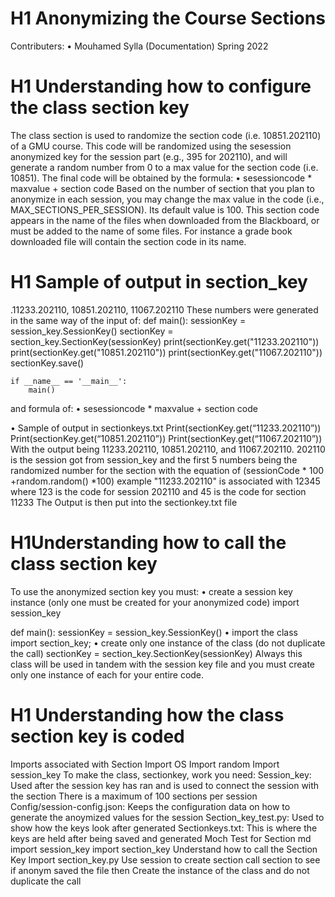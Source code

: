 # H1 Anonymizing the Course Sections
Contributers:
•	Mouhamed Sylla (Documentation) Spring 2022
# H1 Understanding how to configure the class section key
The class section is used to randomize the section code (i.e. 10851.202110) of a GMU course. This code will be randomized using the sesession anonymized key for the session part (e.g., 395 for 202110), and will generate a random number from 0 to a max value for the section code (i.e. 10851). The final code will be obtained by the formula:
•	sesessioncode * maxvalue + section code
Based on the number of section that you plan to anonymize in each session, you may change the max value in the code (i.e., MAX_SECTIONS_PER_SESSION). Its default value is 100.
This section code appears in the name of the files when downloaded from the Blackboard, or must be added to the name of some files. For instance a grade book downloaded file will contain the section code in its name.
# H1 Sample of output in section_key
.11233.202110, 
10851.202110,
11067.202110
These numbers were generated in the same way of the input of:
def main():
	    sessionKey = session_key.SessionKey()
	    sectionKey = section_key.SectionKey(sessionKey)
	    print(sectionKey.get("11233.202110"))
	    print(sectionKey.get("10851.202110"))
	    print(sectionKey.get("11067.202110"))
	    sectionKey.save()
	

	if __name__ == '__main__':
	    main()

and formula of:
•	sesessioncode * maxvalue + section code

•	Sample of output in sectionkeys.txt Print(sectionKey.get(“11233.202110”)) Print(sectionKey.get(“10851.202110”)) Print(sectionKey.get(“11067.202110”)) With the output being 11233.202110, 10851.202110, and 11067.202110. 202110 is the session got from session_key and the first 5 numbers being the randomized number for the section with the equation of (sessionCode * 100 +random.random() *100) example "11233.202110" is associated with 12345 where 123 is the code for session 202110 and 45 is the code for section 11233 The Output is then put into the sectionkey.txt file


# H1Understanding how to call the class section key
To use the anonymized section key you must:
•	create a session key instance (only one must be created for your anonymized code)
import session_key

def main():
  sessionKey = session_key.SessionKey()
•	import the class
import section_key;
•	create only one instance of the class (do not duplicate the call)
sectionKey = section_key.SectionKey(sessionKey)
Always this class will be used in tandem with the session key file and you must create only one instance of each for your entire code.
# H1 Understanding how the class section key is coded
Imports associated with Section Import OS Import random Import session_key To make the class, sectionkey, work you need: Session_key: Used after the session key has ran and is used to connect the session with the section There is a maximum of 100 sections per session Config/session-config.json: Keeps the configuration data on how to generate the anoymized values for the session Section_key_test.py: Used to show how the keys look after generated Sectionkeys.txt: This is where the keys are held after being saved and generated Moch Test for Section md import session_key import section_key
Understand how to call the Section Key Import section_key.py Use session to create section call section to see if anonym saved the file then Create the instance of the class and do not duplicate the call

